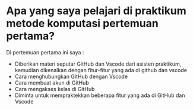 # Apa yang saya pelajari di praktikum metode komputasi pertemuan pertama?

Di pertemuan pertama ini saya :
- Diberikan materi seputar GitHub dan Vscode dari asisten praktikum, kemudian dikenalkan dengan fitur-fitur yang ada di github dan vscode
- Cara menghubungkan GitHub dengan Vscode
- Cara membuat akun di GitHub
- Cara mengakses kelas di GitHub
- Diminta untuk mempraktekkan beberapa fitur yang ada di GitHub dan Vscode